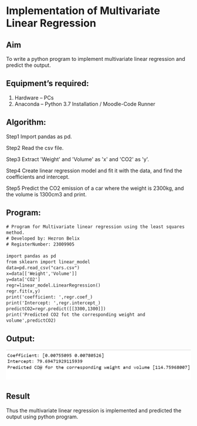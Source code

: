 # Implementation of Multivariate Linear Regression
## Aim
To write a python program to implement multivariate linear regression and predict the output.
## Equipment’s required:
1.	Hardware – PCs
2.	Anaconda – Python 3.7 Installation / Moodle-Code Runner
## Algorithm:
Step1
Import pandas as pd.

Step2
Read the csv file.

Step3
Extract 'Weight' and 'Volume' as 'x' and 'CO2' as 'y'.

Step4
Create linear regression model and fit it with the data, and find the coefficients and intercept.

Step5
Predict the CO2 emission of a car where the weight is 2300kg, and the volume is 1300cm3 and print.

## Program:
```
# Program for Multivariate linear regression using the least squares method.
# Developed by: Hezron Belix
# RegisterNumber: 23009905

import pandas as pd
from sklearn import linear_model
data=pd.read_csv("cars.csv")
x=data[['Weight','Volume']]
y=data['CO2']
regr=linear_model.LinearRegression()
regr.fit(x,y)
print('coefficient: ',regr.coef_)
print('Intercept: ',regr.intercept_)
predictCO2=regr.predict([[3300,1300]])
print('Predicted CO2 fot the corresponding weight and volume',predictCO2)
```
## Output:
![lol](/sd.png)

## Result
Thus the multivariate linear regression is implemented and predicted the output using python program.